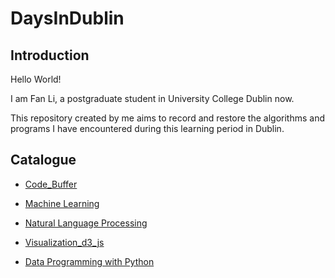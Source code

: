 # DaysInDublin

## Introduction
Hello World!

I am Fan Li, a postgraduate student in University College Dublin now.

This repository created by me aims to record and restore the algorithms and programs I have encountered during this learning period in Dublin.


## Catalogue
- [Code_Buffer](https://github.com/fanlidublin/DaysInDublin/tree/master/Code_Buffer)

- [Machine Learning](https://github.com/fanlidublin/DaysInDublin/tree/master/Machine%20Learning)

- [Natural Language Processing](https://github.com/fanlidublin/DaysInDublin/tree/master/Natural%20Language%20Processing)

- [Visualization_d3_js](https://github.com/fanlidublin/DaysInDublin/tree/master/Visualization_d3_js)

- [Data Programming with Python](https://github.com/fanlidublin/DaysInDublin/tree/master/Data%20Programming%20with%20Python)
